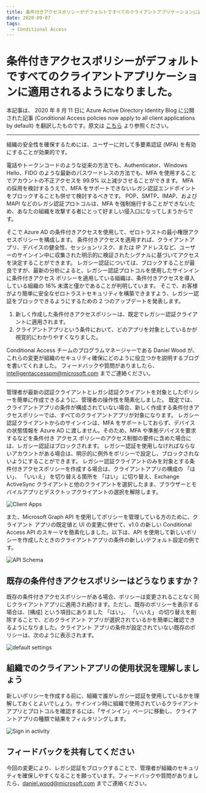 ```yaml
---
title: 条件付きアクセスポリシーがデフォルトですべてのクライアントアプリケーションに適用されるようになりました。 
date: 2020-09-07 
tags: 
  - Conditional Access
---
```

# 条件付きアクセスポリシーがデフォルトですべてのクライアントアプリケーションに適用されるようになりました。

本記事は、 2020 年 8 月 11 日に Azure Active Directory Identity Blog に公開された記事 (Conditional Access policies now apply to all client applications by default) を翻訳したものです。原文は [こちら](https://techcommunity.microsoft.com/t5/azure-active-directory-identity/conditional-access-policies-now-apply-to-all-client-applications/ba-p/1257371) より参照ください。

---

組織の安全性を確保するためには、ユーザーに対して多要素認証 (MFA) を有効にすることが効果的です。

電話やトークンコードのような従来の方法でも、Authenticator、Windows Hello、FIDO のような最新のパスワードレスの方法でも、MFA を使用することでアカウントの不正アクセスを 99.9% 以上減少させることができます。
MFA の採用を検討するうえで、MFA をサポートできないレガシ認証エンドポイントをブロックすることも併せて検討するべきです。
POP、SMTP、IMAP、および MAPI などのレガシ認証プロトコルは、MFA を強制施行することができないため、あなたの組織を攻撃する者にとって好ましい侵入口になってしまうからです。

そこで Azure AD の条件付きアクセスを使用して、ゼロトラストの最小権限アクセスポリシーを構成します。
条件付きアクセスを適用すれば、クライアントアプリ、デバイスの健全性、セッションリスク、または IP アドレスなど、ユーザーのサインイン中に収集された明示的に検証されたシグナルに基づいてアクセスを決定することができます。
レガシー認証については、ブロックすることが最良ですが、最新の分析によると、レガシー認証プロトコルを使用したサインインに条件付きアクセス ポリシーを適用している組織は、条件付きアクセスを導入している組織の 16% 未満と僅かであることが判明しています。
そこで、お客様がより簡単に安全なゼロトラストセキュリティを構築できますよう、レガシー認証をブロックできるようにするための 2 つのアップデートを発表します。

1. 新しく作成した条件付きアクセスポリシーは、既定でレガシー認証クライアントに適用されます。
2. クライアントアプリという条件において、どのアプリを対象としているかが視覚的にわかりやすくなりました。

Conditional Access チームのプログラムマネージャーである Daniel Wood が、これらの変更が組織のセキュリティ確保にどのように役立つかを説明するブログを書いてくれました。
フィードバックや質問がありましたら、intelligentaccesspm@microsoft.com までご連絡ください。


---



管理者が最新の認証クライアントとレガシ認証クライアントを対象としたポリシーを簡単に作成できるように、管理者の操作性を簡素化しました。
既定では、クライアントアプリの条件が構成されていない場合、新しく作成する条件付きアクセスポリシーでは、すべてのクライアントアプリが対象になります。
レガシー認証クライアントからのサインインは、MFA をサポートしておらず、デバイスの状態情報を Azure AD に渡しません。そのため、MFA や準拠デバイスを要求するなどを条件付き アクセス ポリシーのアクセス制御の要件に含めた場合には、レガシー認証はブロックされます。
レガシー認証を使用しなければならないアカウントがある場合は、明示的に例外をポリシーで設定し、ブロックされないようにすることができます。
レガシー認証クライアントのみを対象とする条件付きアクセスポリシーを作成する場合は、クライアントアプリの構成の  「はい」、  「いいえ」  を切り替える箇所を 「はい」 に切り替え、Exchange ActiveSync クライアントと他のクライアントを選択したまま、ブラウザーとモバイルアプリとデスクトップクライアントの選択を解除します。


![Client Apps](./ca_client_default/1.jpg)


また、Microsoft Graph API を使用してポリシーを管理している方のために、クライアント アプリの既定値と UI の変更に併せて、v1.0 の新しい Conditional Access API のスキーマを簡素化しました。以下は、API を使用して新しいポリシーを作成したときのクライアントアプリの条件の新しいデフォルト設定の例です。


![API Schema](./ca_client_default/2.png)


## 既存の条件付きアクセスポリシーはどうなりますか？

既存の条件付きアクセスポリシーがある場合、ポリシーは変更されることなく同じクライアントアプリに適用され続けます。ただし、既存のポリシーを表示する場合は、[構成] という項目にありました  「はい」、  「いいえ」 の切り替えを削除することで、どのクライアント アプリが選択されているかを簡単に確認できるようになりました。クライアント アプリの条件が設定されていない既存のポリシーは、次のように表示されます。

![default settings](./ca_client_default/3.jpg)

## 組織でのクライアントアプリの使用状況を理解しましょう

新しいポリシーを作成する前に、組織で誰がレガシー認証を使用しているかを理解しておくとよいでしょう。サインイン時に組織で使用されているクライアントアプリとプロトコルを確認するには、「サインイン」ページに移動し、クライアントアプリの種類で結果をフィルタリングします。

![Sign in activity](ca_client_default/4.jpg)

## フィードバックを共有してください

今回の変更により、レガシ認証をブロックすることで、管理者が組織のセキュリティを確保しやすくなることを願っています。フィードバックや質問がありましたら、daniel.wood@microsoft.com までご連絡ください。
